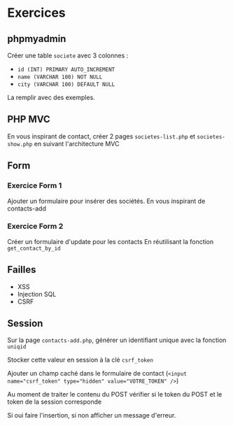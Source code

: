 # Exercices

## phpmyadmin

Créer une table `societe` avec 3 colonnes :

- `id (INT) PRIMARY AUTO_INCREMENT`
- `name (VARCHAR 100) NOT NULL`
- `city (VARCHAR 100) DEFAULT NULL`

La remplir avec des exemples.

## PHP MVC

En vous inspirant de contact, créer 2 pages `societes-list.php` et `societes-show.php` en suivant l'architecture MVC

## Form

### Exercice Form 1

Ajouter un formulaire pour insérer des sociétés.
En vous inspirant de contacts-add

### Exercice Form 2

Créer un formulaire d'update pour les contacts
En réutilisant la fonction `get_contact_by_id`

## Failles

- XSS
- Injection SQL
- CSRF


## Session

Sur la page `contacts-add.php`, générer un identifiant unique avec la fonction `uniqid`

Stocker cette valeur en session à la clé `csrf_token`

Ajouter un champ caché dans le formulaire de contact (`<input name="csrf_token" type="hidden" value="VOTRE_TOKEN" />`)

Au moment de traiter le contenu du POST vérifier si le token du POST et le token de la session corresponde

Si oui faire l'insertion, si non afficher un message d'erreur.
